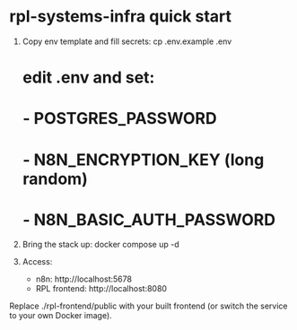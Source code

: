 # rpl-systems-infra quick start

1) Copy env template and fill secrets:
   cp .env.example .env
   # edit .env and set:
   # - POSTGRES_PASSWORD
   # - N8N_ENCRYPTION_KEY (long random)
   # - N8N_BASIC_AUTH_PASSWORD

2) Bring the stack up:
   docker compose up -d

3) Access:
   - n8n:          http://localhost:5678
   - RPL frontend: http://localhost:8080

Replace ./rpl-frontend/public with your built frontend (or switch the service to your own Docker image).
